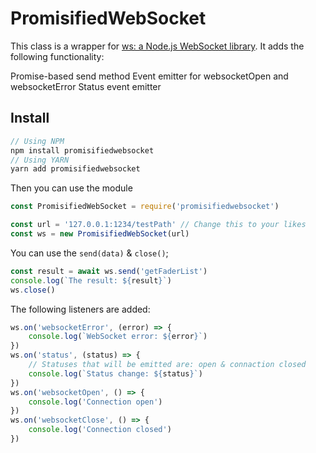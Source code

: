 # PromisifiedWebSocket

This class is a wrapper for [ws: a Node.js WebSocket library](https://github.com/websockets/ws). 
It adds the following functionality:

Promise-based send method
Event emitter for websocketOpen and websocketError
Status event emitter

## Install
```javascript
// Using NPM
npm install promisifiedwebsocket
// Using YARN
yarn add promisifiedwebsocket
```
Then you can use the module

```javascript
const PromisifiedWebSocket = require('promisifiedwebsocket')

const url = '127.0.0.1:1234/testPath' // Change this to your likes
const ws = new PromisifiedWebSocket(url)

```

You can use the `send(data)` & `close()`;

```javascript
const result = await ws.send('getFaderList')
console.log(`The result: ${result}`)
ws.close()
```

The following listeners are added:
```javascript
ws.on('websocketError', (error) => {
    console.log(`WebSocket error: ${error}`)
})
ws.on('status', (status) => {
    // Statuses that will be emitted are: open & connaction closed
    console.log(`Status change: ${status}`)
})
ws.on('websocketOpen', () => {
    console.log('Connection open')
})
ws.on('websocketClose', () => {
    console.log('Connection closed')
})
```
